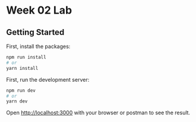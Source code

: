 # Week 02 Lab

## Getting Started

First, install the packages:

```bash
npm run install
# or
yarn install
```

First, run the development server:

```bash
npm run dev
# or
yarn dev
```

Open [http://localhost:3000](http://localhost:3000) with your browser or postman to see the result.


